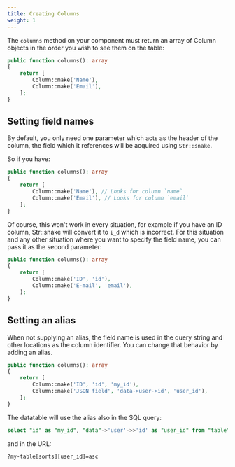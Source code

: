 ```yaml
---
title: Creating Columns
weight: 1
---
```


The `columns` method on your component must return an array of Column objects in the order you wish to see them on the table:

```php
public function columns(): array
{
    return [
        Column::make('Name'),
        Column::make('Email'),
    ];
}
```

## Setting field names

By default, you only need one parameter which acts as the header of the column, the field which it references will be acquired using `Str::snake`.

So if you have:

```php
public function columns(): array
{
    return [
        Column::make('Name'), // Looks for column `name`
        Column::make('Email'), // Looks for column `email`
    ];
}
```

Of course, this won't work in every situation, for example if you have an ID column, Str::snake will convert it to `i_d` which is incorrect. For this situation and any other situation where you want to specify the field name, you can pass it as the second parameter:

```php
public function columns(): array
{
    return [
        Column::make('ID', 'id'),
        Column::make('E-mail', 'email'),
    ];
}
```

## Setting an alias

When not supplying an alias, the field name is used in the query string and other locations as the column identifier.
You can change that behavior by adding an alias.

```php
public function columns(): array
{
    return [
        Column::make('ID', 'id', 'my_id'),
        Column::make('JSON field', 'data->user->id', 'user_id'),
    ];
}
```

The datatable will use the alias also in the SQL query:

```sql
select "id" as "my_id", "data"->'user'->>'id' as "user_id" from "table" order by "user_id" asc limit 10 offset 0
```

and in the URL:
```
?my-table[sorts][user_id]=asc
```
